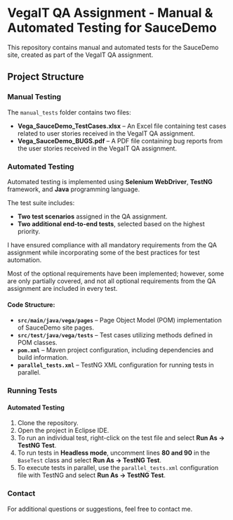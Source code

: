 # VegaIT QA Assignment - Manual & Automated Testing for SauceDemo

This repository contains manual and automated tests for the SauceDemo site, created as part of the VegaIT QA assignment.

## Project Structure

### Manual Testing
The `manual_tests` folder contains two files:
- **Vega_SauceDemo_TestCases.xlsx** – An Excel file containing test cases related to user stories received in the VegaIT QA assignment.
- **Vega_SauceDemo_BUGS.pdf** – A PDF file containing bug reports from the user stories received in the VegaIT QA assignment.

### Automated Testing
Automated testing is implemented using **Selenium WebDriver**, **TestNG** framework, and **Java** programming language. 

The test suite includes:
- **Two test scenarios** assigned in the QA assignment.
- **Two additional end-to-end tests**, selected based on the highest priority.

I have ensured compliance with all mandatory requirements from the QA assignment while incorporating some of the best practices for test automation.

Most of the optional requirements have been implemented; however, some are only partially covered, and not all optional requirements from the QA assignment are included in every test.

#### Code Structure:
- **`src/main/java/vega/pages`** – Page Object Model (POM) implementation of SauceDemo site pages.
- **`src/test/java/vega/tests`** – Test cases utilizing methods defined in POM classes.
- **`pom.xml`** – Maven project configuration, including dependencies and build information.
- **`parallel_tests.xml`** – TestNG XML configuration for running tests in parallel.

### Running Tests

#### Automated Testing
1. Clone the repository.
2. Open the project in Eclipse IDE.
3. To run an individual test, right-click on the test file and select **Run As → TestNG Test**.
4. To run tests in **Headless mode**, uncomment lines **80 and 90** in the `BaseTest` class and select **Run As → TestNG Test**.
5. To execute tests in parallel, use the `parallel_tests.xml` configuration file with TestNG and select **Run As → TestNG Test**.


### Contact
For additional questions or suggestions, feel free to contact me.

